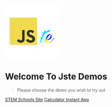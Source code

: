 ![logo](assets/img/logo.png)

# Welcome To Jste Demos

> Please choose the demo you wish to try out

[STEM Schools Site](en-uk/STEM.html ':ignore')
[Calculator Instant App](en-uk/calculator.html ':ignore')
